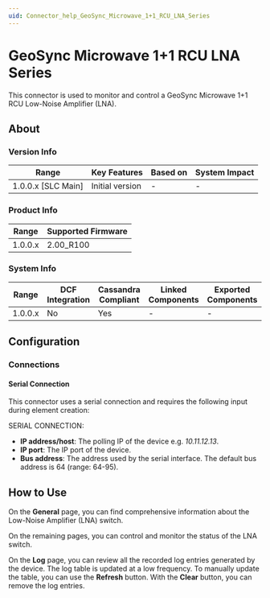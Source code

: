 ```yaml
---
uid: Connector_help_GeoSync_Microwave_1+1_RCU_LNA_Series
---
```


# GeoSync Microwave 1+1 RCU LNA Series

This connector is used to monitor and control a GeoSync Microwave 1+1 RCU Low-Noise Amplifier (LNA).

## About

### Version Info

| Range                | Key Features     | Based on     | System Impact     |
|----------------------|------------------|--------------|-------------------|
| 1.0.0.x \[SLC Main\] | Initial version  | \-           | \-                |

### Product Info

| Range     | Supported Firmware     |
|-----------|------------------------|
| 1.0.0.x   | 2.00_R100              |

### System Info

| Range     | DCF Integration     | Cassandra Compliant     | Linked Components     | Exported Components     |
|-----------|---------------------|-------------------------|-----------------------|-------------------------|
| 1.0.0.x   | No                  | Yes                     | \-                    | \-                      |

## Configuration

### Connections

#### Serial Connection

This connector uses a serial connection and requires the following input during element creation:

SERIAL CONNECTION:

- **IP address/host**: The polling IP of the device e.g. *10.11.12.13*.
- **IP port**: The IP port of the device.
- **Bus address**: The address used by the serial interface. The default bus address is 64 (range: 64-95).

## How to Use

On the **General** page, you can find comprehensive information about the Low-Noise Amplifier (LNA) switch.

On the remaining pages, you can control and monitor the status of the LNA switch.

On the **Log** page, you can review all the recorded log entries generated by the device. The log table is updated at a low frequency. To manually update the table, you can use the **Refresh** button. With the **Clear** button, you can remove the log entries.
